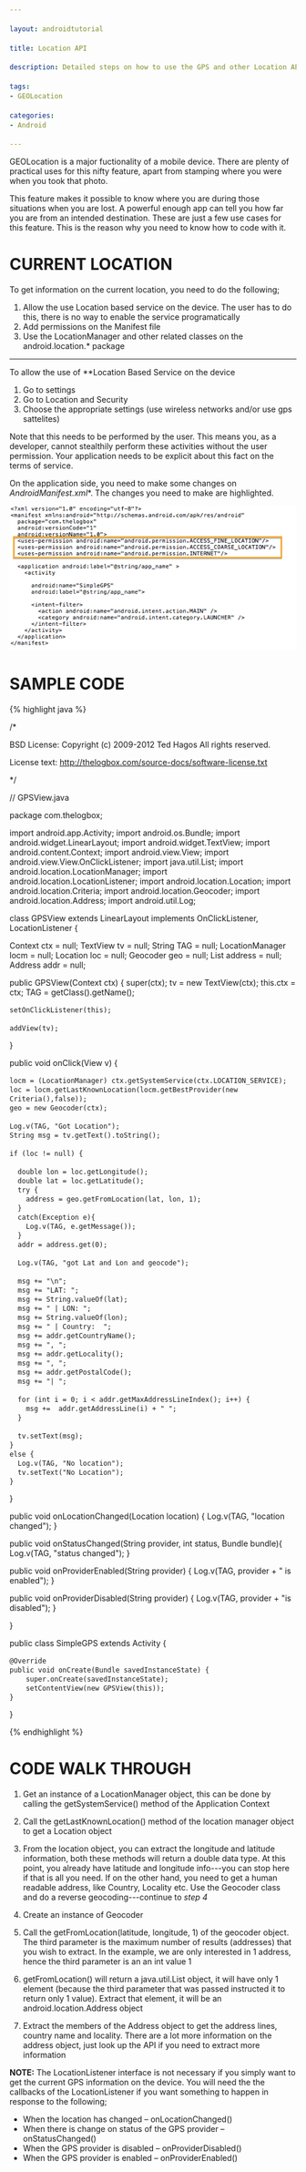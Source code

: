 ```yaml
---

layout: androidtutorial

title: Location API

description: Detailed steps on how to use the GPS and other Location API in Android. The article also has information on how to conver longitude and latitude to human readable addresses using GEO Coding

tags:
- GEOLocation

categories:
- Android

---
```



GEOLocation is a major fuctionality of a mobile device. There are plenty of practical uses for this nifty feature, apart from stamping where you were when you took that photo. 

This feature makes it possible to know where you are during those situations when you are lost. A powerful enough app can tell you how far you are from an intended destination. These are just a few use cases for this feature. This is the reason why you need to know how to code with it.

# CURRENT LOCATION

To get information on the current location, you need to do the following;

1. Allow the use Location based service on the device. The user has to do this,  there is no way to enable the service programatically
2. Add permissions on the Manifest file
3. Use the LocationManager and other related classes on the android.location.* package

***

To allow the use of **Location Based Service on the device

1. Go to settings
2. Go to Location and Security
3. Choose the appropriate settings (use wireless networks and/or use gps sattelites)

Note that this needs to be performed by the user. This means you, as a developer, cannot stealthily perform these activities without the user permission. Your application needs to be explicit about this fact on the terms of service.

On the application side, you need to make some changes on *AndroidManifest.xml**. The changes you need to make are highlighted.

<img src='../img/android-manifest-xml-gps-permission.png'/>


# SAMPLE CODE

{% highlight java %}

/*

 BSD License: Copyright (c) 2009-2012 Ted Hagos
 All rights reserved.

 License text: http://thelogbox.com/source-docs/software-license.txt

*/

// GPSView.java

package com.thelogbox;

import android.app.Activity;
import android.os.Bundle;
import android.widget.LinearLayout;
import android.widget.TextView;
import android.content.Context;
import android.view.View;
import android.view.View.OnClickListener;
import java.util.List;
import android.location.LocationManager;
import android.location.LocationListener;
import android.location.Location;
import android.location.Criteria;
import android.location.Geocoder;
import android.location.Address;
import android.util.Log;

class GPSView extends LinearLayout implements OnClickListener, LocationListener {

  Context ctx = null;
  TextView tv = null;
  String TAG = null;
  LocationManager locm = null;
  Location loc = null;
  Geocoder geo = null;
  List address = null;
  Address addr = null;

  public GPSView(Context ctx) {
    super(ctx);
    tv = new TextView(ctx);
    this.ctx = ctx;
    TAG = getClass().getName();

    setOnClickListener(this);

    addView(tv);
  }

  public void onClick(View v) {

    locm = (LocationManager) ctx.getSystemService(ctx.LOCATION_SERVICE);
    loc = locm.getLastKnownLocation(locm.getBestProvider(new Criteria(),false));
    geo = new Geocoder(ctx);

    Log.v(TAG, "Got Location");
    String msg = tv.getText().toString();

    if (loc != null) {

      double lon = loc.getLongitude();
      double lat = loc.getLatitude();
      try {
        address = geo.getFromLocation(lat, lon, 1);
      }
      catch(Exception e){
        Log.v(TAG, e.getMessage());
      }
      addr = address.get(0);

      Log.v(TAG, "got Lat and Lon and geocode");

      msg += "\n";
      msg += "LAT: ";
      msg += String.valueOf(lat);
      msg += " | LON: ";
      msg += String.valueOf(lon);
      msg += " | Country:  ";
      msg += addr.getCountryName();
      msg += ", ";
      msg += addr.getLocality();
      msg += ", ";
      msg += addr.getPostalCode();
      msg += "| ";

      for (int i = 0; i < addr.getMaxAddressLineIndex(); i++) {
        msg +=  addr.getAddressLine(i) + " ";
      }

      tv.setText(msg);
    }
    else {
      Log.v(TAG, "No location");
      tv.setText("No Location");
    }
  }
  
  public void onLocationChanged(Location location) {
    Log.v(TAG, "location changed");
  }

  public void onStatusChanged(String provider, int status, Bundle bundle){
    Log.v(TAG, "status changed");
  }

  public void onProviderEnabled(String provider) {
    Log.v(TAG, provider + " is enabled");
  }

  public void onProviderDisabled(String provider) {
    Log.v(TAG, provider + "is disabled");
  }

}

public class SimpleGPS extends Activity {

    @Override
    public void onCreate(Bundle savedInstanceState) {
        super.onCreate(savedInstanceState);
        setContentView(new GPSView(this));
    }
}

{% endhighlight %}

# CODE WALK THROUGH

1. Get an instance of a LocationManager object, this can be done by calling the getSystemService() method of the Application Context

2. Call the getLastKnownLocation() method of the location manager object to get a Location object

3. From the location object, you can extract the longitude and latitude information, both these methods will return a double data type. At this point, you already have latitude and longitude info---you can stop here if that is all you need. If on the other hand, you need to get a human readable address, like Country, Locality etc. Use the Geocoder class and do a reverse geocoding---continue to *step 4*

4. Create an instance of Geocoder

5. Call the getFromLocation(latitude, longitude, 1) of the geocoder object. The third parameter is the maximum number of results (addresses) that you wish to extract. In the example, we are only interested in 1 address, hence the third parameter is an an int value 1

6. getFromLocation() will return a java.util.List object, it will have only 1 element (because the third parameter that was passed instructed it to return only 1 value). Extract that element, it will be an android.location.Address object

7. Extract the members of the Address object to get the address lines, country name and locality. There are a lot more information on the address object, just look up the API if you need to extract more information

**NOTE:** The LocationListener interface is not necessary if you simply want to get the current GPS information on the device. You will need the the callbacks of the LocationListener if you want something to happen in response to the following;

- When the location has changed – onLocationChanged()
- When there is change on status of the GPS provider – onStatusChanged()
- When the GPS provider is disabled – onProviderDisabled()
- When the GPS provider is enabled – onProviderEnabled()

